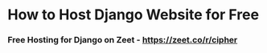 # How to Host Django Website for Free

### Free Hosting for Django on Zeet - https://zeet.co/r/cipher
